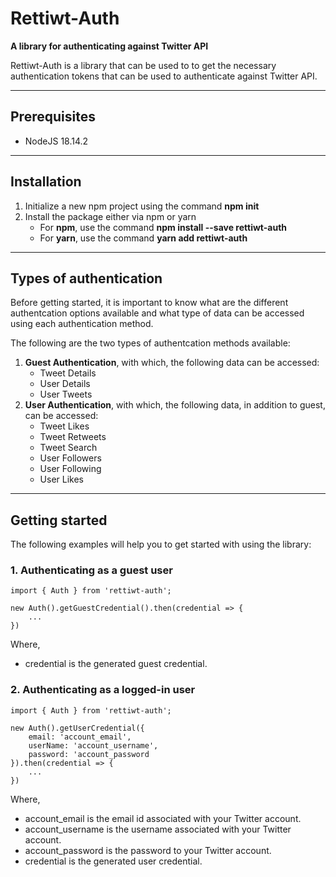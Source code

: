 # Rettiwt-Auth

**A library for authenticating against Twitter API**

Rettiwt-Auth is a library that can be used to to get the necessary authentication tokens that can be used to authenticate against Twitter API.

---

## Prerequisites

-   NodeJS 18.14.2

---

## Installation

1.  Initialize a new npm project using the command **npm init**
2.  Install the package either via npm or yarn
    -   For **npm**, use the command **npm install --save rettiwt-auth**
    -   For **yarn**, use the command **yarn add rettiwt-auth**

---

## Types of authentication

Before getting started, it is important to know what are the different authentcation options available and what type of data can be accessed using each authentication method.

The following are the two types of authentcation methods available:

1. **Guest Authentication**, with which, the following data can be accessed:
    - Tweet Details
    - User Details
    - User Tweets
2. **User Authentication**, with which, the following data, in addition to guest, can be accessed:
    - Tweet Likes
    - Tweet Retweets
    - Tweet Search
    - User Followers
    - User Following
    - User Likes

---

## Getting started

The following examples will help you to get started with using the library:

### 1. Authenticating as a guest user

```
import { Auth } from 'rettiwt-auth';

new Auth().getGuestCredential().then(credential => {
    ...
})
```

Where,

-   credential is the generated guest credential.

### 2. Authenticating as a logged-in user

```
import { Auth } from 'rettiwt-auth';

new Auth().getUserCredential({
    email: 'account_email',
    userName: 'account_username',
    password: 'account_password
}).then(credential => {
    ...
})
```

Where,

-   account_email is the email id associated with your Twitter account.
-   account_username is the username associated with your Twitter account.
-   account_password is the password to your Twitter account.
-   credential is the generated user credential.
